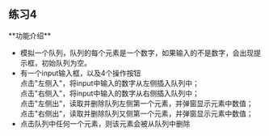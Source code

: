 <h2>练习4</h2>
**功能介绍**
<p><ul>
<li>模拟一个队列，队列的每个元素是一个数字，如果输入的不是数字，会出现提示框，初始队列为空。</li>
<li>有一个input输入框，以及4个操作按钮
<br>点击"左侧入"，将input中输入的数字从左侧插入队列中；
<br>点击"右侧入"，将input中输入的数字从右侧插入队列中；
<br>点击"左侧出"，读取并删除队列左侧第一个元素，并弹窗显示元素中数值；
<br>点击"右侧出"，读取并删除队列又侧第一个元素，并弹窗显示元素中数值；</li>
<li>点击队列中任何一个元素，则该元素会被从队列中删除</li>
</ul></p>
